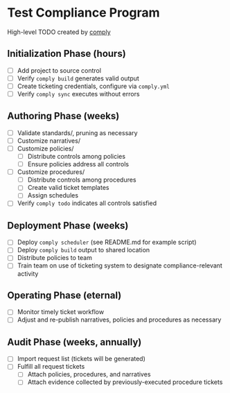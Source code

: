 # Test Compliance Program

High-level TODO created by [comply](https://github.com/strongdm/comply)

## Initialization Phase (hours)
- [ ] Add project to source control
- [ ] Verify `comply build` generates valid output
- [ ] Create ticketing credentials, configure via `comply.yml`
- [ ] Verify `comply sync` executes without errors

## Authoring Phase (weeks)
- [ ] Validate standards/, pruning as necessary
- [ ] Customize narratives/
- [ ] Customize policies/
    - [ ] Distribute controls among policies
    - [ ] Ensure policies address all controls
- [ ] Customize procedures/
    - [ ] Distribute controls among procedures
    - [ ] Create valid ticket templates
    - [ ] Assign schedules
- [ ] Verify `comply todo` indicates all controls satisfied

## Deployment Phase (weeks)
- [ ] Deploy `comply scheduler` (see README.md for example script)
- [ ] Deploy `comply build` output to shared location
- [ ] Distribute policies to team
- [ ] Train team on use of ticketing system to designate compliance-relevant activity

## Operating Phase (eternal)
- [ ] Monitor timely ticket workflow
- [ ] Adjust and re-publish narratives, policies and procedures as necessary

## Audit Phase (weeks, annually)
- [ ] Import request list (tickets will be generated)
- [ ] Fulfill all request tickets
    - [ ] Attach policies, procedures, and narratives
    - [ ] Attach evidence collected by previously-executed procedure tickets

